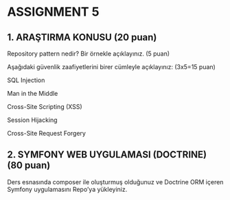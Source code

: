 # ASSIGNMENT 5
## 1. ARAŞTIRMA KONUSU (20 puan)
Repository pattern nedir? Bir örnekle açıklayınız. (5 puan)

Aşağıdaki güvenlik zaafiyetlerini birer cümleyle açıklayınız: (3x5=15 puan)

SQL Injection

Man in the Middle

Cross-Site Scripting (XSS)

Session Hijacking

Cross-Site Request Forgery
## 2. SYMFONY WEB UYGULAMASI (DOCTRINE) (80 puan)
Ders esnasında composer ile oluşturmuş olduğunuz ve Doctrine ORM içeren Symfony uygulamasını Repo’ya yükleyiniz.
